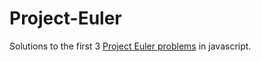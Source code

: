 Project-Euler
=============


Solutions to the first 3 [Project Euler problems](https://projecteuler.net/problems) in javascript.